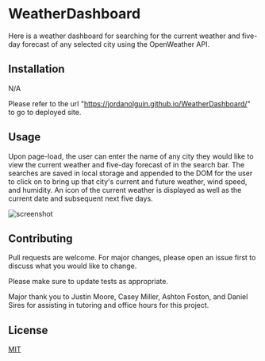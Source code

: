 # WeatherDashboard

Here is a weather dashboard for searching for the current weather and five-day forecast of any selected city using the OpenWeather API.

## Installation

N/A

Please refer to the url "https://jordanolguin.github.io/WeatherDashboard/" to go to deployed site.

## Usage

Upon page-load, the user can enter the name of any city they would like to view the current weather and five-day forecast of in the search bar. The searches are saved in local storage and appended to the DOM for the user to click on to bring up that city's current and future weather, wind speed, and humidity. An icon of the current weather is displayed as well as the current date and subsequent next five days.

![screenshot](assets/weatherDashboard.png)

## Contributing

Pull requests are welcome. For major changes, please open an issue first
to discuss what you would like to change.

Please make sure to update tests as appropriate.

Major thank you to Justin Moore, Casey Miller, Ashton Foston, and Daniel Sires for assisting in tutoring and office hours for this project.

## License

[MIT](https://choosealicense.com/licenses/mit/)
